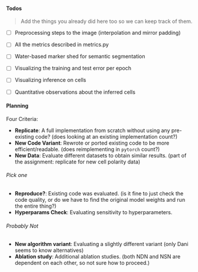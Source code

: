 
#### Todos 
> Add the things you already did here too so we can keep track of them. 

- [ ] Preprocessing steps to the image (interpolation and mirror padding)
- [ ] All the metrics described in metrics.py
- [ ] Water-based marker shed for semantic segmentation
- [ ] Visualizing the training and test error per epoch
- [ ] Visualizing inference on cells
- [ ] Quantitative observations about the inferred cells


#### Planning
Four Criteria:

- **Replicate**: A full implementation from scratch without using any pre-existing code? (does looking at an existing implementation count?)
- **New Code Variant**: Rewrote or ported existing code to be more efficient/readable. (does reimplementing in `pytorch` count?)
- **New Data**: Evaluate different datasets to obtain similar results. (part of the assignment: replicate for new cell polarity data)

###### Pick one
- **Reproduce?**: Existing code was evaluated. (is it fine to just check the code quality, or do we have to find the original model weights and run the entire thing?)
- **Hyperparams Check**: Evaluating sensitivity to hyperparameters. 

###### Probably Not
- **New algorithm variant**: Evaluating a slightly different variant (only Dani seems to know alternatives)
- **Ablation study**: Additional ablation studies. (both NDN and NSN are dependent on each other, so not sure how to proceed.)